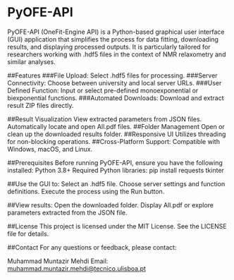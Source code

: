# PyOFE-API
PyOFE-API (OneFit-Engine API) is a Python-based graphical user interface (GUI) application that simplifies the process for data fitting, downloading results, and displaying processed outputs. It is particularly tailored for researchers working with .hdf5 files in the context of NMR relaxometry and similar analyses.

##Features
    ###File Upload: 
		Select .hdf5 files for processing.
    ###Server Connectivity: 
		Choose between university and local server URLs.
    ###User Defined Function: 
		Input or select pre-defined monoexponential or biexponential functions.
    ###Automated Downloads: 
		Download and extract result ZIP files directly.
	
##Result Visualization
	View extracted parameters from JSON files.
        Automatically locate and open All.pdf files.
##Folder Management
	Open or clean up the downloaded results folder.
##Responsive UI 
	Utilizes threading for non-blocking operations.
##Cross-Platform Support: 
		Compatible with Windows, macOS, and Linux.  

##Prerequisites
Before running PyOFE-API, ensure you have the following installed:
Python 3.8+
Required Python libraries:
pip install requests tkinter

##Use the GUI to:
Select an .hdf5 file.
Choose server settings and function definitions.
Execute the process using the Run button.

##View results:
Open the downloaded folder.
Display All.pdf or explore parameters extracted from the JSON file.

##License
This project is licensed under the MIT License. See the LICENSE file for details.

##Contact
For any questions or feedback, please contact:

Muhammad Muntazir Mehdi
Email: muhammad.muntazir.mehdi@tecnico.ulisboa.pt

